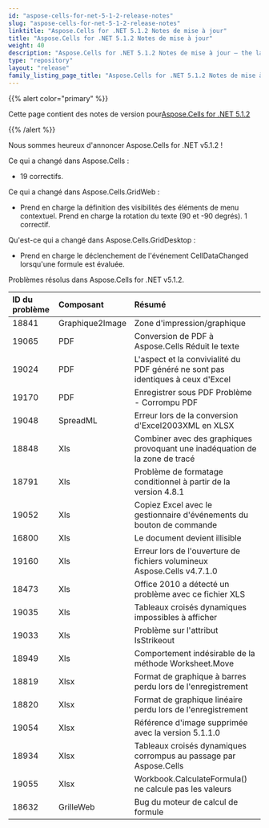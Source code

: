 ```yaml
---
id: "aspose-cells-for-net-5-1-2-release-notes"
slug: "aspose-cells-for-net-5-1-2-release-notes"
linktitle: "Aspose.Cells for .NET 5.1.2 Notes de mise à jour"
title: "Aspose.Cells for .NET 5.1.2 Notes de mise à jour"
weight: 40
description: "Aspose.Cells for .NET 5.1.2 Notes de mise à jour – the latest updates and fixes."
type: "repository"
layout: "release"
family_listing_page_title: "Aspose.Cells for .NET 5.1.2 Notes de mise à jour"
---
```

{{% alert color="primary" %}} 

 Cette page contient des notes de version pour[Aspose.Cells for .NET 5.1.2](https://releases.aspose.com/cells/net/new-releases/aspose.cells-for-.net-5.1.2/)

{{% /alert %}} 

 Nous sommes heureux d'annoncer Aspose.Cells for .NET v5.1.2 !

 Ce qui a changé dans Aspose.Cells :

- 19 correctifs.

 Ce qui a changé dans Aspose.Cells.GridWeb :

- Prend en charge la définition des visibilités des éléments de menu contextuel.
 Prend en charge la rotation du texte (90 et -90 degrés).
 1 correctif.



 Qu'est-ce qui a changé dans Aspose.Cells.GridDesktop :

- Prend en charge le déclenchement de l'événement CellDataChanged lorsqu'une formule est évaluée.



 Problèmes résolus dans Aspose.Cells for .NET v5.1.2.

|**ID du problème** |**Composant** |**Résumé** |
|:- |:- |:- |
|18841 | Graphique2Image| Zone d'impression/graphique|
|19065 | PDF| Conversion de PDF à Aspose.Cells Réduit le texte|
|19024 | PDF| L'aspect et la convivialité du PDF généré ne sont pas identiques à ceux d'Excel|
|19170 | PDF|Enregistrer sous PDF Problème - Corrompu PDF|
|19048 | SpreadML| Erreur lors de la conversion d'Excel2003XML en XLSX|
|18848 | Xls| Combiner avec des graphiques provoquant une inadéquation de la zone de tracé|
|18791 | Xls| Problème de formatage conditionnel à partir de la version 4.8.1|
|19052 | Xls| Copiez Excel avec le gestionnaire d'événements du bouton de commande|
|16800 | Xls| Le document devient illisible|
|19160 | Xls| Erreur lors de l'ouverture de fichiers volumineux Aspose.Cells v4.7.1.0|
|18473 | Xls| Office 2010 a détecté un problème avec ce fichier XLS|
|19035 | Xls| Tableaux croisés dynamiques impossibles à afficher|
|19033 | Xls| Problème sur l'attribut IsStrikeout|
|18949 | Xls| Comportement indésirable de la méthode Worksheet.Move|
|18819 | Xlsx| Format de graphique à barres perdu lors de l'enregistrement|
|18820 | Xlsx| Format de graphique linéaire perdu lors de l'enregistrement|
|19054 | Xlsx| Référence d'image supprimée avec la version 5.1.1.0|
|18934 | Xlsx| Tableaux croisés dynamiques corrompus au passage par Aspose.Cells|
|19055 | Xlsx| Workbook.CalculateFormula() ne calcule pas les valeurs|
|18632 | GrilleWeb| Bug du moteur de calcul de formule|

